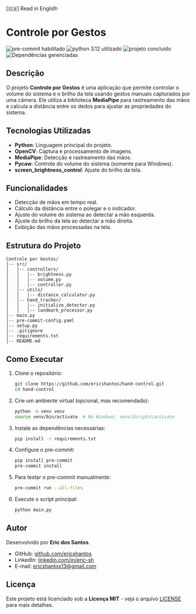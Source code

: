 [🇬🇧] Read in Englidh

# Controle por Gestos

<div>
<img src="https://img.shields.io/badge/pre--commit-verified-blue?logo=pre-commit" alt="pre-commit habilitado" />
<img src="https://img.shields.io/badge/Python-3.12-blue?logo=python" alt="python 3.12 utilizado" />
<img src="https://img.shields.io/badge/Status-Active-success" alt="projeto concluído" />
<img src="https://img.shields.io/badge/Dependencies-Managed-blue" alt="Dependências gerenciadas" />
</div>

## Descrição

O projeto **Controle por Gestos** é uma aplicação que permite controlar o volume do sistema e o brilho da tela usando gestos manuais capturados por uma câmera. Ele utiliza a biblioteca **MediaPipe** para rastreamento das mãos e calcula a distância entre os dedos para ajustar as propriedades do sistema.

## Tecnologias Utilizadas

- **Python**: Linguagem principal do projeto.
- **OpenCV**: Captura e processamento de imagens.
- **MediaPipe**: Detecção e rastreamento das mãos.
- **Pycaw**: Controle do volume do sistema (somente para Windows).
- **screen_brightness_control**: Ajuste do brilho da tela.

## Funcionalidades

- Detecção de mãos em tempo real.
- Cálculo da distância entre o polegar e o indicador.
- Ajuste do volume do sistema ao detectar a mão esquerda.
- Ajuste do brilho da tela ao detectar a mão direita.
- Exibição das mãos processadas na tela.

## Estrutura do Projeto

```
Controle por Gestos/
│-- src/
│   │-- controllers/
│   │   │-- brightness.py
│   │   │-- volume.py
│   │   │-- controller.py
│   │-- utils/
│   │   │-- distance_calculator.py
│   │-- hand_tracker/
│   │   │-- initialize_detector.py
│   │   │-- landmark_processor.py
│-- main.py
│-- pre-commit-config.yaml
│-- setup.py
│-- .gitignore
│-- requirements.txt
│-- README.md
```

## Como Executar

1. Clone o repositório:
   ```bash
   git clone https://github.com/ericshantos/hand-control.git
   cd hand-control
   ```

2. Crie um ambiente virtual (opcional, mas recomendado):
   ```bash
   python -m venv venv
   source venv/bin/activate  # No Windows: venv\Scripts\activate
   ```

3. Instale as dependências necessárias:
   ```bash
   pip install -r requirements.txt
   ```

4. Configure o pre-commit:
   ```bash
   pip install pre-commit
   pre-commit install
   ```

5. Para testar o pre-commit manualmente:
   ```bash
   pre-commit run --all-files
   ```

6. Execute o script principal:
   ```bash
   python main.py
   ```

## Autor

Desenvolvido por **Eric dos Santos**.

- GitHub: [github.com/ericshantos](https://github.com/ericshantos)
- LinkedIn: [linkedin.com/in/eric-sh](https://linkedin.com/in/eric-sh)
- E-mail: ericshantos13@gmail.com

## Licença

Este projeto está licenciado sob a **Licença MIT** - veja o arquivo [LICENSE](LICENSE) para mais detalhes.
